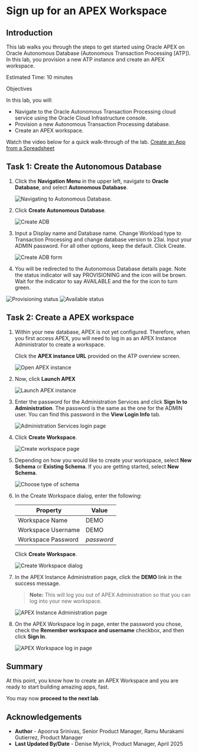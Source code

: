 # Sign up for an APEX Workspace

## Introduction

This lab walks you through the steps to get started using Oracle APEX on Oracle Autonomous Database (Autonomous Transaction Processing [ATP]). In this lab, you provision a new ATP instance and create an APEX workspace.

Estimated Time: 10 minutes

Objectives

In this lab, you will:

- Navigate to the Oracle Autonomous Transaction Processing cloud service using the Oracle Cloud Infrastructure console.
- Provision a new Autonomous Transaction Processing database.
- Create an APEX workspace.

Watch the video below for a quick walk-through of the lab.
[Create an App from a Spreadsheet](videohub:1_rcmsmco3)

## Task 1: Create the Autonomous Database

1. Click the **Navigation Menu** in the upper left, navigate to **Oracle Database**, and select **Autonomous Database**.

    ![Navigating to Autonomous Database.](images/navigation-menu-v3.png " ")

2. Click **Create Autonomous Database**.

    ![Create ADB](images/create-db.png " ")

3. Input a Display name and Database name. Change Workload type to Transaction Processing and change database version to 23ai. Input your ADMIN password. For all other options, keep the default. Click Create.

    ![Create ADB form](images/create-db1.png " ")

4. You will be redirected to the Autonomous Database details page. Note the status indicator will say PROVISIONING and the icon will be brown. Wait for the indicator to say AVAILABLE and the for the icon to turn green.

  ![Provisioning status](images/db-creation-status.png " ")
  ![Available status](images/db-creation-status-green.png " ")

## Task 2: Create a APEX workspace

1. Within your new database, APEX is not yet configured. Therefore, when you first access APEX, you will need to log in as an APEX Instance Administrator to create a workspace.

    Click the **APEX instance URL** provided on the ATP overview screen.

    ![Open APEX instance](images/apex-instance-v2.png " ")

2. Now, click **Launch APEX**

    ![Launch APEX instance](images/launch-apex-inst-v2.png " ")

3. Enter the password for the Administration Services and click **Sign In to Administration**.
    The password is the same as the one for the ADMIN user. You can find this password in the **View Login Info** tab.

    ![Administration Services login page](images/log-in-as-admin.png " ")

4. Click **Create Workspace**.

    ![Create workspace page](images/welcome-create-workspace.png " ")

5. Depending on how you would like to create your workspace, select **New Schema** or **Existing Schema**. If you are getting started, select **New Schema**.

    ![Choose type of schema](images/choose-schema.png " ")

6. In the Create Workspace dialog, enter the following:

    | Property | Value |
    | --- | --- |
    | Workspace Name | DEMO |
    | Workspace Username | DEMO |
    | Workspace Password | *password* |

    Click **Create Workspace**.

    ![Create Workspace dialog](images/create-workspace.png " ")

7. In the APEX Instance Administration page, click the **DEMO** link in the success message.
    >**Note:** This will log you out of APEX Administration so that you can log into your new workspace.

    ![APEX Instance Administration page](images/log-out-from-admin.png " ")

8. On the APEX Workspace log in page, enter the password you chose, check the **Remember workspace and username** checkbox, and then click **Sign In**.

    ![APEX Workspace log in page](images/log-in-to-workspace.png " ")

## Summary

  At this point, you know how to create an APEX Workspace and you are ready to start building amazing apps, fast.

  You may now **proceed to the next lab**.

## Acknowledgements

- **Author** - Apoorva Srinivas, Senior Product Manager, Ramu Murakami Gutierrez, Product Manager
- **Last Updated By/Date** - Denise Myrick, Product Manager, April 2025
